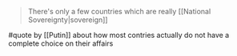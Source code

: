 > There's only a few countries which are really [[National Sovereignty|sovereign]]

#quote by [[Putin]] about how most contries actually do not have a complete choice on their affairs
